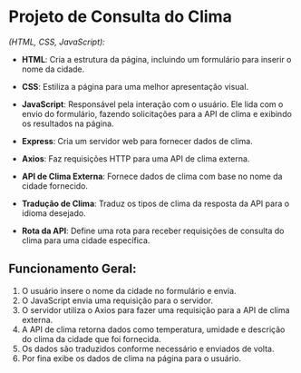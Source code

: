 
# Projeto de Consulta do Clima

*(HTML, CSS, JavaScript):*

- **HTML**: Cria a estrutura da página, incluindo um formulário para inserir o nome da cidade.
- **CSS**: Estiliza a página para uma melhor apresentação visual.
- **JavaScript**: Responsável pela interação com o usuário. Ele lida com o envio do formulário, fazendo solicitações para a API de clima e exibindo os resultados na página.

- **Express**: Cria um servidor web para fornecer dados de clima.
- **Axios**: Faz requisições HTTP para uma API de clima externa.
- **API de Clima Externa**: Fornece dados de clima com base no nome da cidade fornecido.
- **Tradução de Clima**: Traduz os tipos de clima da resposta da API para o idioma desejado.
- **Rota da API**: Define uma rota para receber requisições de consulta do clima para uma cidade específica.

## Funcionamento Geral:

1. O usuário insere o nome da cidade no formulário e envia.
2. O JavaScript envia uma requisição para o servidor.
3. O servidor utiliza o Axios para fazer uma requisição para a API de clima externa.
4. A API de clima retorna dados como temperatura, umidade e descrição do clima da cidade que foi fornecida.
5. Os dados são traduzidos conforme necessário e enviados de volta.
6. Por fina exibe os dados de clima na página para o usuário.

